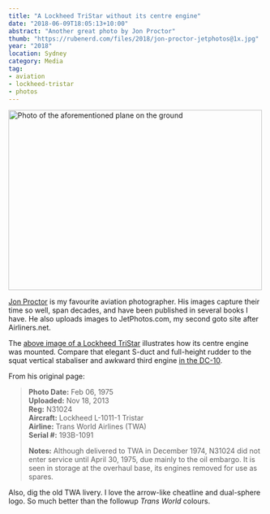 ```yaml
---
title: "A Lockheed TriStar without its centre engine"
date: "2018-06-09T18:05:13+10:00"
abstract: "Another great photo by Jon Proctor"
thumb: "https://rubenerd.com/files/2018/jon-proctor-jetphotos@1x.jpg"
year: "2018"
location: Sydney
category: Media
tag:
- aviation
- lockheed-tristar
- photos
---
```

<p><img src="https://rubenerd.com/files/2018/jon-proctor-jetphotos@1x.jpg" srcset="https://rubenerd.com/files/2018/jon-proctor-jetphotos@1x.jpg 1x, https://rubenerd.com/files/2018/jon-proctor-jetphotos@2x.jpg 2x" alt="Photo of the aforementioned plane on the ground" style="width:500px; height:355px;" /></p>

[Jon Proctor] is my favourite aviation photographer. His images capture their time so well, span decades, and have been published in several books I have. He also uploads images to JetPhotos.com, my second goto site after Airliners.net.

The [above image of a Lockheed TriStar] illustrates how its centre engine was mounted. Compare that elegant S-duct and full-height rudder to the squat vertical stabaliser and awkward third engine [in the DC-10].

From his original page:

> **Photo Date:** Feb 06, 1975  
> **Uploaded:** Nov 18, 2013  
> **Reg:** N31024  
> **Aircraft:** Lockheed L-1011-1 Tristar  
> **Airline:** Trans World Airlines (TWA)  
> **Serial #:** 193B-1091
> 
> **Notes:** Although delivered to TWA in December 1974, N31024 did not enter service until April 30, 1975, due mainly to the oil embargo. It is seen in storage at the overhaul base, its engines removed for use as spares.

Also, dig the old TWA livery. I love the arrow-like cheatline and dual-sphere logo. So much better than the followup *Trans World* colours.

[above image of a Lockheed TriStar]: https://www.jetphotos.com/photo/7713943 "Lockheed TriStar photo, shown above"
[Jon Proctor]: https://www.jetphotos.com/photographer/27170 "Photographer's page on JetPhotos.com"
[in the DC-10]: https://www.jetphotos.com/photo/7683822 "McDonnell Douglas DC-10 photo"

